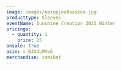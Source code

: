 ```yaml
---
image: images/epxypjeu8aaszea.jpg
producttype: Sleeves
eventName: Sunshine Creation 2021 Winter
pricings:
  - quantity: 1
    price: 25
onsale: true
asin: s-BJXdLMVvE
merchandise: comiket
---
```

